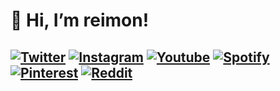 # 👋 Hi, I’m reimon!

## [![Twitter](https://cdn4.iconfinder.com/data/icons/social-media-icons-the-circle-set/48/twitter_circle-48.png)](https://twitter.com/yonosedondevoy) [![Instagram](https://cdn3.iconfinder.com/data/icons/2018-social-media-logotypes/1000/2018_social_media_popular_app_logo_instagram-48.png)](https://instagram.com/yonosedondevoy) [![Youtube](https://cdn3.iconfinder.com/data/icons/2018-social-media-logotypes/1000/2018_social_media_popular_app_logo_youtube-48.png)](https://www.youtube.com/channel/UCnw0qUpyIs3UK88Ipm86rfg) [![Spotify](https://cdn0.iconfinder.com/data/icons/social-media-2474/128/spotify_interface_media_social_logo-48.png)](https://open.spotify.com/user/11134995765) [![Pinterest](https://cdn2.iconfinder.com/data/icons/social-media-2285/512/1_Pinterest_colored_svg-48.png)](https://pinterest.com/yonosedondevoy) [![Reddit](https://cdn3.iconfinder.com/data/icons/2018-social-media-logotypes/1000/2018_social_media_popular_app_logo_reddit-48.png)](https://www.reddit.com/user/yonosedondevoy)
